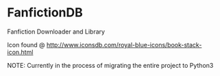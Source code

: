 FanfictionDB
============

Fanfiction Downloader and Library

Icon found @ http://www.iconsdb.com/royal-blue-icons/book-stack-icon.html

NOTE: Currently in the process of migrating the entire project to Python3
